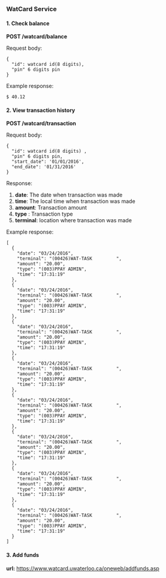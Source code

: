 ### WatCard Service
#### 1. Check balance
__POST /watcard/balance__

Request body:
```
{
  "id": watcard id(8 digits),
  "pin" 6 digits pin
}
```
Example response:
```
$ 40.12
```
#### 2. View transaction history
__POST /watcard/transaction__

Request body:
```
{
  "id": watcard id(8 digits) ,
  "pin" 6 digits pin,
  "start_date": '01/01/2016',
  "end_date": '01/31/2016'
}
```
Response:
1. **date**: The date when transaction was made
2. **time**: The local time when transaction was made
3. **amount**: Transaction amount
4. **type** : Transaction type
5. **terminal**: location where transaction was made

Example response:
```
[
  {
    "date": "03/24/2016",
    "terminal": "(00426)WAT-TASK         ",
    "amount": "20.00",
    "type": "(003)PPAY ADMIN",
    "time": "17:31:19"
  },
  {
    "date": "03/24/2016",
    "terminal": "(00426)WAT-TASK         ",
    "amount": "20.00",
    "type": "(003)PPAY ADMIN",
    "time": "17:31:19"
  },
  {
    "date": "03/24/2016",
    "terminal": "(00426)WAT-TASK         ",
    "amount": "20.00",
    "type": "(003)PPAY ADMIN",
    "time": "17:31:19"
  },
  {
    "date": "03/24/2016",
    "terminal": "(00426)WAT-TASK         ",
    "amount": "20.00",
    "type": "(003)PPAY ADMIN",
    "time": "17:31:19"
  },
  {
    "date": "03/24/2016",
    "terminal": "(00426)WAT-TASK         ",
    "amount": "20.00",
    "type": "(003)PPAY ADMIN",
    "time": "17:31:19"
  },
  {
    "date": "03/24/2016",
    "terminal": "(00426)WAT-TASK         ",
    "amount": "20.00",
    "type": "(003)PPAY ADMIN",
    "time": "17:31:19"
  },
  {
    "date": "03/24/2016",
    "terminal": "(00426)WAT-TASK         ",
    "amount": "20.00",
    "type": "(003)PPAY ADMIN",
    "time": "17:31:19"
  },
  {
    "date": "03/24/2016",
    "terminal": "(00426)WAT-TASK         ",
    "amount": "20.00",
    "type": "(003)PPAY ADMIN",
    "time": "17:31:19"
  }
]
```
#### 3. Add funds
__url:__ https://www.watcard.uwaterloo.ca/oneweb/addfunds.asp 
